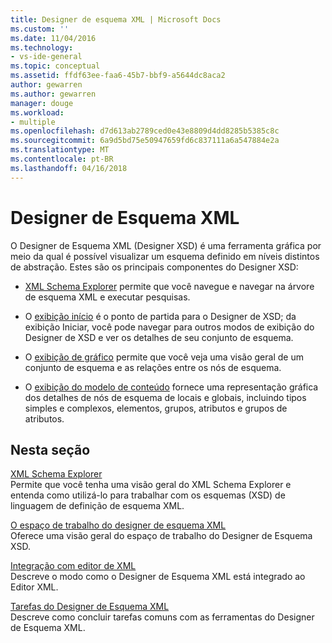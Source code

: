 ```yaml
---
title: Designer de esquema XML | Microsoft Docs
ms.custom: ''
ms.date: 11/04/2016
ms.technology:
- vs-ide-general
ms.topic: conceptual
ms.assetid: ffdf63ee-faa6-45b7-bbf9-a5644dc8aca2
author: gewarren
ms.author: gewarren
manager: douge
ms.workload:
- multiple
ms.openlocfilehash: d7d613ab2789ced0e43e8809d4dd8285b5385c8c
ms.sourcegitcommit: 6a9d5bd75e50947659fd6c837111a6a547884e2a
ms.translationtype: MT
ms.contentlocale: pt-BR
ms.lasthandoff: 04/16/2018
---
```

# <a name="xml-schema-designer"></a>Designer de Esquema XML
O Designer de Esquema XML (Designer XSD) é uma ferramenta gráfica por meio da qual é possível visualizar um esquema definido em níveis distintos de abstração. Estes são os principais componentes do Designer XSD:  
  
-   [XML Schema Explorer](../xml-tools/xml-schema-explorer.md) permite que você navegue e navegar na árvore de esquema XML e executar pesquisas.  
  
-   O [exibição início](../xml-tools/start-view.md) é o ponto de partida para o Designer de XSD; da exibição Iniciar, você pode navegar para outros modos de exibição do Designer de XSD e ver os detalhes de seu conjunto de esquema.  
  
-   O [exibição de gráfico](../xml-tools/graph-view.md) permite que você veja uma visão geral de um conjunto de esquema e as relações entre os nós de esquema.  
  
-   O [exibição do modelo de conteúdo](../xml-tools/content-model-view.md) fornece uma representação gráfica dos detalhes de nós de esquema de locais e globais, incluindo tipos simples e complexos, elementos, grupos, atributos e grupos de atributos.  
  
## <a name="in-this-section"></a>Nesta seção  
 [XML Schema Explorer](../xml-tools/xml-schema-explorer.md)  
 Permite que você tenha uma visão geral do XML Schema Explorer e entenda como utilizá-lo para trabalhar com os esquemas (XSD) de linguagem de definição de esquema XML.  
  
 [O espaço de trabalho do designer de esquema XML](../xml-tools/xml-schema-designer-workspace.md)  
 Oferece uma visão geral do espaço de trabalho do Designer de Esquema XSD.  
  
 [Integração com editor de XML](../xml-tools/integration-with-xml-editor.md)  
 Descreve o modo como o Designer de Esquema XML está integrado ao Editor XML.  
  
 [Tarefas do Designer de Esquema XML](../xml-tools/xml-schema-designer-tasks.md)  
 Descreve como concluir tarefas comuns com as ferramentas do Designer de Esquema XML.